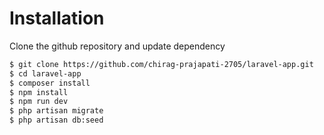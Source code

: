 # Installation
Clone the github repository and update dependency
```sh
$ git clone https://github.com/chirag-prajapati-2705/laravel-app.git
$ cd laravel-app
$ composer install
$ npm install
$ npm run dev
$ php artisan migrate
$ php artisan db:seed
```
   [Laravel]: <https://laravel.com/>
   [Laravel Nova]: <https://nova.laravel.com/>
   [MySQL]: <https://www.mysql.com/>

